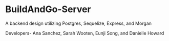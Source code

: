 # BuildAndGo-Server

A backend design utilizing Postgres, Sequelize, Express, and Morgan 

Developers- Ana Sanchez, Sarah Wooten, Eunji Song, and Danielle Howard

